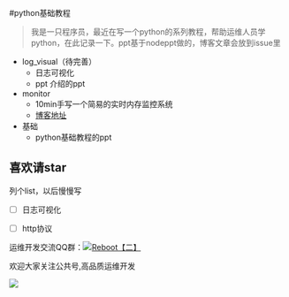 #python基础教程

> 我是一只程序员，最近在写一个python的系列教程，帮助运维人员学python，在此记录一下。ppt基于nodeppt做的，博客文章会放到issue里

* log_visual（待完善）
    - 日志可视化
    - ppt 介绍的ppt
* monitor
    - 10min手写一个简易的实时内存监控系统
    - [博客地址](https://github.com/shengxinjing/my_blog/issues/1)
* 基础
    - python基础教程的ppt

## 喜欢请star

列个list，以后慢慢写

- [ ] 日志可视化
- [ ] http协议


<p>运维开发交流QQ群：<a target="_blank" href="http://shang.qq.com/wpa/qunwpa?idkey=f03fd72ed353ccfc801d393529aed84e2a663334caba7af88aa2a29620636549"><img border="0" src="http://pub.idqqimg.com/wpa/images/group.png" alt="Reboot【二】" title="Reboot【二】"></a></p>
欢迎大家关注公共号,高品质运维开发

![](http://7xjoq9.com1.z0.glb.clouddn.com/erweima.jpg)

